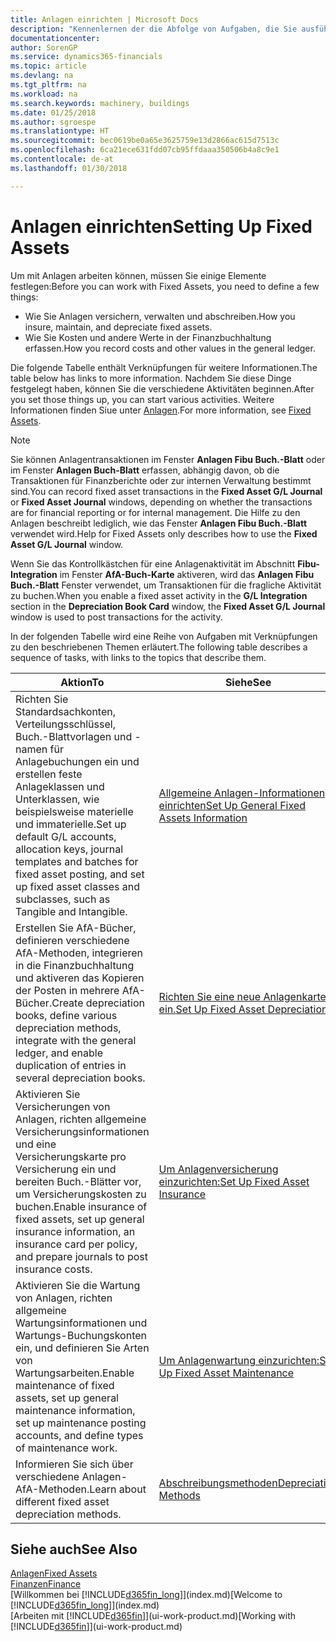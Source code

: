 ```yaml
---
title: Anlagen einrichten | Microsoft Docs
description: "Kennenlernen der die Abfolge von Aufgaben, die Sie ausführen müssen, um Anlagen einzurichten, wie Arbeitsplätze oder Gebäude."
documentationcenter: 
author: SorenGP
ms.service: dynamics365-financials
ms.topic: article
ms.devlang: na
ms.tgt_pltfrm: na
ms.workload: na
ms.search.keywords: machinery, buildings
ms.date: 01/25/2018
ms.author: sgroespe
ms.translationtype: HT
ms.sourcegitcommit: bec0619be0a65e3625759e13d2866ac615d7513c
ms.openlocfilehash: 6ca21ece631fdd07cb95ffdaaa350506b4a8c9e1
ms.contentlocale: de-at
ms.lasthandoff: 01/30/2018

---
```

# <a name="setting-up-fixed-assets"></a><span data-ttu-id="2d3ee-103">Anlagen einrichten</span><span class="sxs-lookup"><span data-stu-id="2d3ee-103">Setting Up Fixed Assets</span></span>
<span data-ttu-id="2d3ee-104">Um mit Anlagen arbeiten können, müssen Sie einige Elemente festlegen:</span><span class="sxs-lookup"><span data-stu-id="2d3ee-104">Before you can work with Fixed Assets, you need to define a few things:</span></span>  

* <span data-ttu-id="2d3ee-105">Wie Sie Anlagen versichern, verwalten und abschreiben.</span><span class="sxs-lookup"><span data-stu-id="2d3ee-105">How you insure, maintain, and depreciate fixed assets.</span></span>  
* <span data-ttu-id="2d3ee-106">Wie Sie Kosten und andere Werte in der Finanzbuchhaltung erfassen.</span><span class="sxs-lookup"><span data-stu-id="2d3ee-106">How you record costs and other values in the general ledger.</span></span>  

<span data-ttu-id="2d3ee-107">Die folgende Tabelle enthält Verknüpfungen für weitere Informationen.</span><span class="sxs-lookup"><span data-stu-id="2d3ee-107">The table below has links to more information.</span></span> <span data-ttu-id="2d3ee-108">Nachdem Sie diese Dinge festgelegt haben, können Sie die verschiedene Aktivitäten beginnen.</span><span class="sxs-lookup"><span data-stu-id="2d3ee-108">After you set those things up, you can start various activities.</span></span> <span data-ttu-id="2d3ee-109">Weitere Informationen finden Siue unter [Anlagen](fa-manage.md).</span><span class="sxs-lookup"><span data-stu-id="2d3ee-109">For more information, see [Fixed Assets](fa-manage.md).</span></span>  

> [!NOTE]  
>   <span data-ttu-id="2d3ee-110">Sie können Anlagentransaktionen im Fenster **Anlagen Fibu Buch.-Blatt** oder im Fenster **Anlagen Buch-Blatt** erfassen, abhängig davon, ob die Transaktionen für Finanzberichte oder zur internen Verwaltung bestimmt sind.</span><span class="sxs-lookup"><span data-stu-id="2d3ee-110">You can record fixed asset transactions in the **Fixed Asset G/L Journal** or **Fixed Asset Journal** windows, depending on whether the transactions are for financial reporting or for internal management.</span></span> <span data-ttu-id="2d3ee-111">Die Hilfe zu den Anlagen beschreibt lediglich, wie das Fenster **Anlagen Fibu Buch.-Blatt** verwendet wird.</span><span class="sxs-lookup"><span data-stu-id="2d3ee-111">Help for Fixed Assets only describes how to use the **Fixed Asset G/L Journal** window.</span></span>  

<span data-ttu-id="2d3ee-112">Wenn Sie das Kontrollkästchen für eine Anlagenaktivität im Abschnitt **Fibu-Integration** im Fenster **AfA-Buch-Karte** aktiveren, wird das **Anlagen Fibu Buch.-Blatt** Fenster verwendet, um Transaktionen für die fragliche Aktivität zu buchen.</span><span class="sxs-lookup"><span data-stu-id="2d3ee-112">When you enable a fixed asset activity in the **G/L Integration** section in the **Depreciation Book Card** window, the **Fixed Asset G/L Journal** window is used to post transactions for the activity.</span></span>

<span data-ttu-id="2d3ee-113">In der folgenden Tabelle wird eine Reihe von Aufgaben mit Verknüpfungen zu den beschriebenen Themen erläutert.</span><span class="sxs-lookup"><span data-stu-id="2d3ee-113">The following table describes a sequence of tasks, with links to the topics that describe them.</span></span>  

| <span data-ttu-id="2d3ee-114">Aktion</span><span class="sxs-lookup"><span data-stu-id="2d3ee-114">To</span></span> | <span data-ttu-id="2d3ee-115">Siehe</span><span class="sxs-lookup"><span data-stu-id="2d3ee-115">See</span></span> |
| --- | --- |
| <span data-ttu-id="2d3ee-116">Richten Sie Standardsachkonten, Verteilungsschlüssel, Buch.-Blattvorlagen und - namen für Anlagebuchungen ein und erstellen feste Anlageklassen und Unterklassen, wie beispielsweise materielle und immaterielle.</span><span class="sxs-lookup"><span data-stu-id="2d3ee-116">Set up default G/L accounts, allocation keys, journal templates and batches for fixed asset posting, and set up fixed asset classes and subclasses, such as Tangible and Intangible.</span></span> |[<span data-ttu-id="2d3ee-117">Allgemeine Anlagen-Informationen einrichten</span><span class="sxs-lookup"><span data-stu-id="2d3ee-117">Set Up General Fixed Assets Information</span></span>](fa-how-setup-general.md) |
| <span data-ttu-id="2d3ee-118">Erstellen Sie AfA-Bücher, definieren verschiedene AfA-Methoden, integrieren in die Finanzbuchhaltung und aktiveren das Kopieren der Posten in mehrere AfA-Bücher.</span><span class="sxs-lookup"><span data-stu-id="2d3ee-118">Create depreciation books, define various depreciation methods, integrate with the general ledger, and enable duplication of entries in several depreciation books.</span></span> |[<span data-ttu-id="2d3ee-119">Richten Sie eine neue Anlagenkarte ein.</span><span class="sxs-lookup"><span data-stu-id="2d3ee-119">Set Up Fixed Asset Depreciation</span></span>](fa-how-setup-depreciation.md) |
| <span data-ttu-id="2d3ee-120">Aktivieren Sie Versicherungen von Anlagen, richten allgemeine Versicherungsinformationen und eine Versicherungskarte pro Versicherung ein und bereiten Buch.-Blätter vor, um Versicherungskosten zu buchen.</span><span class="sxs-lookup"><span data-stu-id="2d3ee-120">Enable insurance of fixed assets, set up general insurance information, an insurance card per policy, and prepare journals to post insurance costs.</span></span> |[<span data-ttu-id="2d3ee-121">Um Anlagenversicherung einzurichten:</span><span class="sxs-lookup"><span data-stu-id="2d3ee-121">Set Up Fixed Asset Insurance</span></span>](fa-how-setup-insurance.md) |
| <span data-ttu-id="2d3ee-122">Aktivieren Sie die Wartung von Anlagen, richten allgemeine Wartungsinformationen und Wartungs-Buchungskonten ein, und definieren Sie Arten von Wartungsarbeiten.</span><span class="sxs-lookup"><span data-stu-id="2d3ee-122">Enable maintenance of fixed assets, set up general maintenance information, set up maintenance posting accounts, and define types of maintenance work.</span></span> |[<span data-ttu-id="2d3ee-123">Um Anlagenwartung einzurichten:</span><span class="sxs-lookup"><span data-stu-id="2d3ee-123">Set Up Fixed Asset Maintenance</span></span>](fa-how-setup-maintenance.md) |
| <span data-ttu-id="2d3ee-124">Informieren Sie sich über verschiedene Anlagen-AfA-Methoden.</span><span class="sxs-lookup"><span data-stu-id="2d3ee-124">Learn about different fixed asset depreciation methods.</span></span> |[<span data-ttu-id="2d3ee-125">Abschreibungsmethoden</span><span class="sxs-lookup"><span data-stu-id="2d3ee-125">Depreciation Methods</span></span>](fa-depreciation-methods.md) |

## <a name="see-also"></a><span data-ttu-id="2d3ee-126">Siehe auch</span><span class="sxs-lookup"><span data-stu-id="2d3ee-126">See Also</span></span>
[<span data-ttu-id="2d3ee-127">Anlagen</span><span class="sxs-lookup"><span data-stu-id="2d3ee-127">Fixed Assets</span></span>](fa-manage.md)  
[<span data-ttu-id="2d3ee-128">Finanzen</span><span class="sxs-lookup"><span data-stu-id="2d3ee-128">Finance</span></span>](finance.md)  
<span data-ttu-id="2d3ee-129">[Willkommen bei [!INCLUDE[d365fin_long](includes/d365fin_long_md.md)]](index.md)</span><span class="sxs-lookup"><span data-stu-id="2d3ee-129">[Welcome to [!INCLUDE[d365fin_long](includes/d365fin_long_md.md)]](index.md)</span></span>  
<span data-ttu-id="2d3ee-130">[Arbeiten mit [!INCLUDE[d365fin](includes/d365fin_md.md)]](ui-work-product.md)</span><span class="sxs-lookup"><span data-stu-id="2d3ee-130">[Working with [!INCLUDE[d365fin](includes/d365fin_md.md)]](ui-work-product.md)</span></span>


